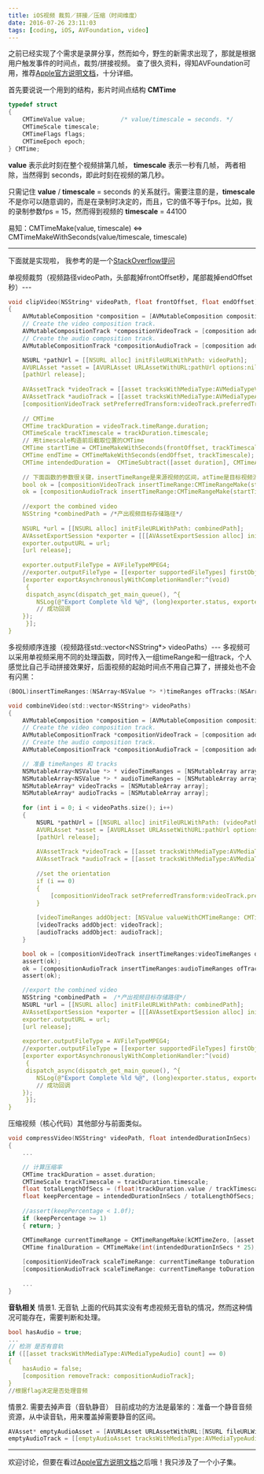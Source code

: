 ```yaml
---
title: iOS视频 裁剪／拼接／压缩（时间维度）
date: 2016-07-26 23:11:03
tags: [coding, iOS, AVFoundation, video]
---
```

之前已经实现了个需求是录屏分享，然而如今，野生的新需求出现了，那就是根据用户触发事件的时间点，裁剪/拼接视频。
查了很久资料，得知AVFoundation可用，推荐[Apple官方说明文档](https://developer.apple.com/library/mac/documentation/AudioVideo/Conceptual/AVFoundationPG/Articles/03_Editing.html#//apple_ref/doc/uid/TP40010188-CH8-SW1)，十分详细。

首先要说说一个用到的结构，影片时间点结构 **CMTime**
``` c
typedef struct
{
    CMTimeValue value;          /* value/timescale = seconds. */
    CMTimeScale timescale;
    CMTimeFlags flags; 
    CMTimeEpoch epoch;
} CMTime;

```
**value** 表示此时刻在整个视频排第几帧，
**timescale** 表示一秒有几帧，
两者相除，当然得到 seconds，即此时刻在视频的第几秒。

只需记住 **value** / **timescale** = seconds 的关系就行。需要注意的是，**timescale** 不是你可以随意调的，而是在录制时决定的，而且，它的值不等于fps。比如，我的录制参数fps = 15，然而得到视频的 **timescale** = 44100

易知：CMTimeMake(value, timescale) <=> CMTimeMakeWithSeconds(value/timescale, timescale)

---
下面就是实现啦，
我参考的是一个[StackOverflow提问](http://stackoverflow.com/questions/6575128/how-to-combine-video-clips-with-different-orientation-using-avfoundation)

单视频裁剪（视频路径videoPath，头部裁掉frontOffset秒，尾部裁掉endOffset秒）---
``` c
void clipVideo(NSString* videoPath, float frontOffset, float endOffset)
{
    AVMutableComposition *composition = [AVMutableComposition composition];
    // Create the video composition track.
    AVMutableCompositionTrack *compositionVideoTrack = [composition addMutableTrackWithMediaType:AVMediaTypeVideo preferredTrackID:kCMPersistentTrackID_Invalid];
    // Create the audio composition track.
    AVMutableCompositionTrack *compositionAudioTrack = [composition addMutableTrackWithMediaType:AVMediaTypeAudio preferredTrackID:kCMPersistentTrackID_Invalid];

    NSURL *pathUrl = [[NSURL alloc] initFileURLWithPath: videoPath];
    AVURLAsset *asset = [AVURLAsset URLAssetWithURL:pathUrl options:nil];
    [pathUrl release];
    
    AVAssetTrack *videoTrack = [[asset tracksWithMediaType:AVMediaTypeVideo] firstObject]; // or use 'objectAtIndex:0'
    AVAssetTrack *audioTrack = [[asset tracksWithMediaType:AVMediaTypeAudio] firstObject];
    [compositionVideoTrack setPreferredTransform:videoTrack.preferredTransform];
    
    // CMTime 
    CMTime trackDuration = videoTrack.timeRange.duration;
    CMTimeScale trackTimescale = trackDuration.timescale;
    // 用timescale构造前后截取位置的CMTime
    CMTime startTime = CMTimeMakeWithSeconds(frontOffset, trackTimescale);
    CMTime endTime = CMTimeMakeWithSeconds(endOffset, trackTimescale);
    CMTime intendedDuration =  CMTimeSubtract([asset duration], CMTimeAdd(startTime, endTime));
    
    // 下面函数的参数很关键，insertTimeRange是来源视频的区间，atTime是目标视频流中的位置
    bool ok = [compositionVideoTrack insertTimeRange:CMTimeRangeMake(startTime, intendedDuration) ofTrack:videoTrack atTime:kCMTimeZero error:nil];
    ok = [compositionAudioTrack insertTimeRange:CMTimeRangeMake(startTime, intendedDuration) ofTrack:audioTrack atTime:kCMTimeZero error:nil];
    
    //export the combined video
    NSString *combinedPath = /*产出视频目标存储路径*/
    
    NSURL *url = [[NSURL alloc] initFileURLWithPath: combinedPath];
    AVAssetExportSession *exporter = [[[AVAssetExportSession alloc] initWithAsset:composition presetName:AVAssetExportPresetHighestQuality] autorelease];
    exporter.outputURL = url;
    [url release];
    
    exporter.outputFileType = AVFileTypeMPEG4;
    //exporter.outputFileType = [[exporter supportedFileTypes] firstObject];
    [exporter exportAsynchronouslyWithCompletionHandler:^(void)
     {
     dispatch_async(dispatch_get_main_queue(), ^{
        NSLog(@"Export Complete %ld %@", (long)exporter.status, exporter.error);
        // 成功回调
    });
     }];
}

```

多视频顺序连接（视频路径std::vector<NSString*> videoPaths）---
多视频可以采用单视频采用不同的处理函数，同时传入一组timeRange和一组track，个人感觉比自己手动拼接效果好，后面视频的起始时间点不用自己算了，拼接处也不会有闪黑：
``` C
(BOOL)insertTimeRanges:(NSArray<NSValue *> *)timeRanges ofTracks:(NSArray<AVAssetTrack *> *)tracks atTime:(CMTime)startTime error:(NSError * _Nullable * _Nullable)outError NS_AVAILABLE(10_8, 5_0);
```

``` c
void combineVideo(std::vector<NSString*> videoPaths)
{
    AVMutableComposition *composition = [AVMutableComposition composition];
    // Create the video composition track.
    AVMutableCompositionTrack *compositionVideoTrack = [composition addMutableTrackWithMediaType:AVMediaTypeVideo preferredTrackID:kCMPersistentTrackID_Invalid];
    // Create the audio composition track.
    AVMutableCompositionTrack *compositionAudioTrack = [composition addMutableTrackWithMediaType:AVMediaTypeAudio preferredTrackID:kCMPersistentTrackID_Invalid];

    // 准备 timeRanges 和 tracks
    NSMutableArray<NSValue *> * videoTimeRanges = [NSMutableArray array];
    NSMutableArray<NSValue *> * audioTimeRanges = [NSMutableArray array];
    NSMutableArray* videoTracks = [NSMutableArray array];
    NSMutableArray* audioTracks = [NSMutableArray array];
    
    for (int i = 0; i < videoPaths.size(); i++)
    {
        NSURL *pathUrl = [[NSURL alloc] initFileURLWithPath: (videoPaths[i])];
        AVURLAsset *asset = [AVURLAsset URLAssetWithURL:pathUrl options:nil];
        [pathUrl release];
        
        AVAssetTrack *videoTrack = [[asset tracksWithMediaType:AVMediaTypeVideo firstObject];
        AVAssetTrack *audioTrack = [[asset tracksWithMediaType:AVMediaTypeAudio firstObject];
        
        //set the orientation
        if (i == 0)
        {
            [compositionVideoTrack setPreferredTransform:videoTrack.preferredTransform];
        }
        
        [videoTimeRanges addObject: [NSValue valueWithCMTimeRange: CMTimeRangeMake(kCMTimeZero, [asset duration])]];
        [videoTracks addObject: videoTrack];
        [audioTracks addObject: audioTrack];
    }

    bool ok = [compositionVideoTrack insertTimeRanges:videoTimeRanges ofTracks:videoTracks atTime:kCMTimeInvalid error:nil];
    assert(ok);
    ok = [compositionAudioTrack insertTimeRanges:audioTimeRanges ofTracks:audioTracks atTime:kCMTimeInvalid error:nil];
    assert(ok);

    //export the combined video
    NSString *combinedPath =  /*产出视频目标存储路径*/
    NSURL *url = [[NSURL alloc] initFileURLWithPath: combinedPath];
    AVAssetExportSession *exporter = [[[AVAssetExportSession alloc] initWithAsset:composition presetName:AVAssetExportPresetHighestQuality] autorelease];
    exporter.outputURL = url;
    [url release];
    
    exporter.outputFileType = AVFileTypeMPEG4;
    //exporter.outputFileType = [[exporter supportedFileTypes] firstObject];
    [exporter exportAsynchronouslyWithCompletionHandler:^(void)
     {
     dispatch_async(dispatch_get_main_queue(), ^{
        NSLog(@"Export Complete %ld %@", (long)exporter.status, exporter.error);
        // 成功回调
    });
     }];
}
```

压缩视频（核心代码）其他部分与前面类似。

``` C
void compressVideo(NSString* videoPath, float intendedDurationInSecs)
{
    ...

    // 计算压缩率
    CMTime trackDuration = asset.duration;
    CMTimeScale trackTimescale = trackDuration.timescale;
    float totalLengthOfSecs = (float)trackDuration.value / trackTimescale;
    float keepPercentage = intendedDurationInSecs / totalLengthOfSecs;
    
    //assert(keepPercentage < 1.0f);
    if (keepPercentage >= 1)
    { return; }

    CMTimeRange currentTimeRange = CMTimeRangeMake(kCMTimeZero, [asset duration]);
    CMTime finalDuration = CMTimeMake(int(intendedDurationInSecs * 25), 25);
    
    [compositionVideoTrack scaleTimeRange: currentTimeRange toDuration: finalDuration];
    [compositionAudioTrack scaleTimeRange: currentTimeRange toDuration: finalDuration];
    
    ...
}
```
**音轨相关**
情景1. 无音轨
上面的代码其实没有考虑视频无音轨的情况，然而这种情况可能存在，需要判断和处理。
``` C
bool hasAudio = true;
...
// 检测 是否有音轨
if ([[asset tracksWithMediaType:AVMediaTypeAudio] count] == 0)
{
    hasAudio = false;
    [composition removeTrack: compositionAudioTrack];
}
//根据flag决定是否处理音频
```

情景2. 需要去掉声音（音轨静音）
目前成功的方法是最笨的：准备一个静音音频资源，从中读音轨，用来覆盖掉需要静音的区间。
``` C
AVAsset* emptyAudioAsset = [AVURLAsset URLAssetWithURL:[NSURL fileURLWithPath:[[NSBundle mainBundle] pathForResource:@"mute_stereo" ofType:@"mp3"]] options:nil];
emptyAudioTrack = [[emptyAudioAsset tracksWithMediaType:AVMediaTypeAudio] firstObject];
```

---
欢迎讨论，但要在看过[Apple官方说明文档](https://developer.apple.com/library/mac/documentation/AudioVideo/Conceptual/AVFoundationPG/Articles/03_Editing.html#//apple_ref/doc/uid/TP40010188-CH8-SW1)之后哦！我只涉及了一个小子集。